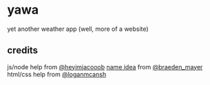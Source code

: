 yawa
====

yet another weather app (well, more of a website)


credits
-------

js/node help from [@heyimjacooob](https://twitter.com/heyimjacooob)
[name idea](https://twitter.com/Braeden_Mayer/status/579136890953072640) from [@braeden_mayer](https://twitter.com/braeden_mayer)
html/css help from [@loganmcansh](https://twitter.com/loganmcansh)
